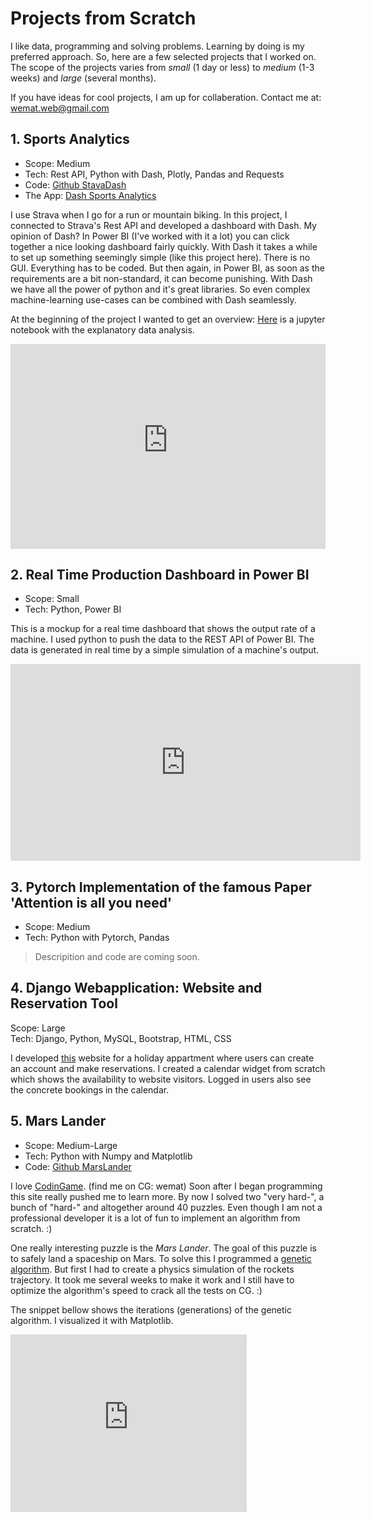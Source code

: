 # Projects from Scratch

I like data, programming and solving problems. Learning by doing is my preferred approach. So, here are a few selected projects that I worked on. The scope of the projects varies from *small* (1 day or less) to *medium* (1-3 weeks) and *large* (several months). 

If you have ideas for cool projects, I am up for collaberation. Contact me at: wemat.web@gmail.com

## 1. Sports Analytics 
- Scope: Medium
- Tech: Rest API, Python with Dash, Plotly, Pandas and Requests
- Code: <a href="https://github.com/wemat/StravaDash">Github StavaDash</a>
- The App: <a href="https://sport-analytics-wemat.herokuapp.com">Dash Sports Analytics</a>

I use Strava when I go for a run or mountain biking. In this project, I connected to Strava's Rest API and developed a dashboard with Dash. My opinion of Dash? In Power BI (I've worked with it a lot) you can click together a nice looking dashboard fairly quickly. With Dash it takes a while to set up something seemingly simple (like this project here). There is no GUI. Everything has to be coded. But then again, in Power BI, as soon as the requirements are a bit non-standard, it can become punishing. With Dash we have all the power of python and it's great libraries. So even complex machine-learning use-cases can be combined with Dash seamlessly. 

At the beginning of the project I wanted to get an overview: <a href="https://github.com/wemat/StravaAnalytics/blob/main/analytics/strava_api.ipynb">Here</a> is a jupyter notebook with the explanatory data analysis.

<div style="padding-bottom:65%; position:relative; display:block; width: 100%">
  <iframe width="100%" height="100%"
    src="https://sport-analytics-wemat.herokuapp.com"
    frameborder="0" allowfullscreen="" style="position:absolute; top:0; left: 0">
  </iframe>
</div>


## 2. Real Time Production Dashboard in Power BI 
- Scope: Small
- Tech: Python, Power BI

This is a mockup for a real time dashboard that shows the output rate of a machine. I used python to push the data to the REST API of Power BI. 
The data is generated in real time by a simple simulation of a machine's output. 

<iframe width="560" height="315" src="https://www.youtube.com/embed/gaC_FTTJbC0" title="YouTube video player" frameborder="0" allow="accelerometer; autoplay; clipboard-write; encrypted-media; gyroscope; picture-in-picture" allowfullscreen></iframe>


## 3. Pytorch Implementation of the famous Paper 'Attention is all you need'
- Scope: Medium
- Tech: Python with Pytorch, Pandas 

> Descripition and code are coming soon. 


## 4. Django Webapplication: Website and Reservation Tool 
Scope: Large\
Tech: Django, Python, MySQL, Bootstrap, HTML, CSS

I developed <a href="https://www.tuoretta.ch/">this</a>  website for a holiday appartment where users can create an account and make reservations. I created a calendar widget from scratch which shows the availability to website visitors. Logged in users also see the concrete bookings in the calendar.


## 5. Mars Lander 
- Scope: Medium-Large
- Tech: Python with Numpy and Matplotlib
- Code:  <a href="https://github.com/wemat/MarsLander/blob/main/mars_lander.py">Github MarsLander</a> 

I love <a href="https://www.codingame.com/start">CodinGame</a>. (find me on CG: wemat) Soon after I began programming this site really pushed me to learn more. By now I solved two "very hard-", a bunch of "hard-" and altogether around 40 puzzles. Even though I am not a professional developer it is a lot of fun to implement an algorithm from scratch. :)

One really interesting puzzle is the *Mars Lander*. The goal of this puzzle is to safely land a spaceship on Mars. 
To solve this I programmed a <a href="https://en.wikipedia.org/wiki/Genetic_algorithm">genetic algorithm</a>. But first I had to create a physics simulation of the rockets trajectory. It took me several weeks to make it work and I still have to optimize the algorithm's speed to crack all the tests on CG. :) 

The snippet bellow shows the iterations (generations) of the genetic algorithm. I visualized it with Matplotlib. 

<div style="padding:75% 0 0 0;position:relative;"><iframe src="https://player.vimeo.com/video/775979072?h=ec9eaf3a97&amp;badge=0&amp;autopause=0&amp;player_id=0&amp;app_id=58479" frameborder="0" allow="autoplay; fullscreen; picture-in-picture" allowfullscreen style="position:absolute;top:0;left:0;width:75%;height:75%;" title="GeneticAlgo.mov"></iframe></div><script src="https://player.vimeo.com/api/player.js"></script>

